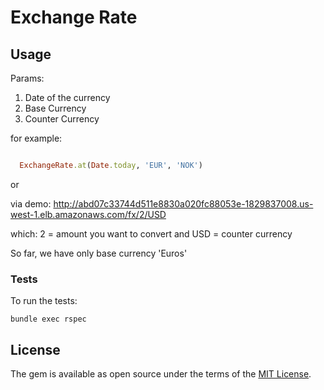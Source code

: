 # Exchange Rate

## Usage

Params:
1. Date of the currency
2. Base Currency
3. Counter Currency

for example:

```ruby

  ExchangeRate.at(Date.today, 'EUR', 'NOK')  
```

or

via demo:
http://abd07c33744d511e8830a020fc88053e-1829837008.us-west-1.elb.amazonaws.com/fx/2/USD

which:
2 = amount you want to convert and
USD = counter currency

So far, we have only base currency 'Euros'

### Tests
To run the tests:
```shell
bundle exec rspec
```

## License

The gem is available as open source under the terms of the [MIT License](http://opensource.org/licenses/MIT).

